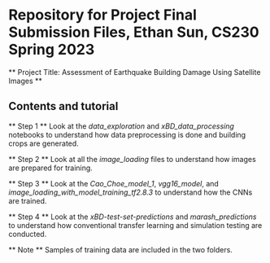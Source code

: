 # Repository for Project Final Submission Files, Ethan Sun, CS230 Spring 2023
** Project Title: Assessment of Earthquake Building Damage Using Satellite Images **

## Contents and tutorial ##
** Step 1 **
Look at the *data_exploration* and *xBD_data_processing* notebooks to understand how data preprocessing is done and building crops are generated.

** Step 2 **
Look at all the *image_loading* files to understand how images are prepared for training.

** Step 3 **
Look at the *Cao_Choe_model_1*, *vgg16_model*, and *image_loading_with_model_training_tf2.8.3* to understand how the CNNs are trained.

** Step 4 **
Look at the *xBD-test-set-predictions* and *marash_predictions* to understand how conventional transfer learning and simulation testing are conducted.

** Note **
Samples of training data are included in the two folders.
